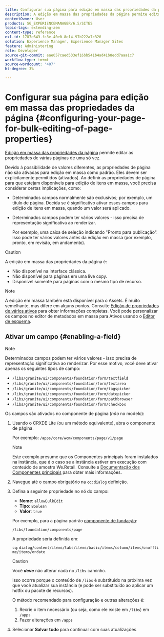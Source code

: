 ```yaml
---
title: Configurar sua página para edição em massa das propriedades da página
description: A edição em massa das propriedades da página permite editar as propriedades de várias páginas de uma só vez
contentOwner: User
products: SG_EXPERIENCEMANAGER/6.5/SITES
topic-tags: extending-aem
content-type: reference
exl-id: 1787e643-fc8e-40e0-8e14-97b222a7c320
solution: Experience Manager, Experience Manager Sites
feature: Administering
role: Developer
source-git-commit: eae057caed533ef16bb541b4ad41b8edd7aaa1c7
workflow-type: tm+mt
source-wordcount: '407'
ht-degree: 3%

---
```


# Configurar sua página para edição em massa das propriedades da página {#configuring-your-page-for-bulk-editing-of-page-properties}

[Edição em massa das propriedades da página](/help/sites-authoring/editing-page-properties.md#from-the-sites-console-multiple-pages) permite editar as propriedades de várias páginas de uma só vez.

Devido à possibilidade de valores diferentes, as propriedades de página não são ativadas para edição em massa como padrão. Eles devem ser explicitamente permitidos (ativados). Ao definir as propriedades de página para que estejam disponíveis para edição de itens em massa, você precisa considerar certas implicações, como:

* Determinados campos normalmente são exclusivos; por exemplo, um título de página. Decida se é significativo ativar esses campos para edição de itens em massa, quando um valor será aplicado.
* Determinados campos podem ter vários valores - isso precisa de representação significativa ao renderizar.

  Por exemplo, uma caixa de seleção indicando &quot;Pronto para publicação&quot;. Isso pode ter vários valores antes da edição em massa (por exemplo, pronto, em revisão, em andamento).

>[!CAUTION]
>
>A edição em massa das propriedades da página é:
>
>* Não disponível na interface clássica.
>* Não disponível para páginas em uma live copy.
>* Disponível somente para páginas com o mesmo tipo de recurso.
>

>[!NOTE]
>
>A edição em massa também está disponível para o Assets. É muito semelhante, mas difere em alguns pontos. Consulte [Edição de propriedades de vários ativos](/help/assets/metadata.md) para obter informações completas. Você pode personalizar os campos no editor de metadados em massa para Ativos usando o [Editor de esquema](/help/assets/metadata-schemas.md).

## Ativar um campo {#enabling-a-field}

>[!NOTE]
>
>Determinados campos podem ter vários valores - isso precisa de representação significativa ao renderizar. Por esse motivo, você deve ativar apenas os seguintes tipos de campo:
>
>* `/libs/granite/ui/components/foundation/form/textfield`
>* `/libs/granite/ui/components/foundation/form/textarea`
>* `/libs/granite/ui/components/foundation/form/tagspicker`
>* `/libs/granite/ui/components/foundation/form/datepicker`
>* `/libs/granite/ui/components/foundation/form/pathbrowser`
>* `/libs/granite/ui/components/foundation/form/checkbox`
>

Os campos são ativados no componente de página (*não* no modelo):

1. Usando o CRXDE Lite (ou um método equivalente), abra o componente de página.

   Por exemplo: `/apps/core/wcm/components/page/v1/page`

   >[!NOTE]
   >
   >Este exemplo presume que os Componentes principais foram instalados na instância, que é o caso se a instância estiver em execução com conteúdo de amostra We.Retail. Consulte a [Documentação dos Componentes principais](https://experienceleague.adobe.com/docs/experience-manager-core-components/using/introduction.html?lang=pt-BR) para obter mais informações.

1. Navegue até o campo obrigatório na `cq:dialog` definição.
1. Defina a seguinte propriedade no nó do campo:

   * **Nome**: `allowBulkEdit`
   * **Tipo**: `Boolean`
   * **Valor**: `true`

   Por exemplo, para a página padrão [componente de fundação](/help/sites-authoring/default-components-foundation.md):

   `/libs/foundation/components/page`

   A propriedade seria definida em:

   `cq:dialog/content/items/tabs/items/basic/items/column/items/onofftime/items/ondate`

   >[!CAUTION]
   >
   >Você ***deve*** não alterar nada no `/libs` caminho.
   >
   >Isso ocorre porque o conteúdo de `/libs` é substituído na próxima vez que você atualizar sua instância (e pode ser substituído ao aplicar um hotfix ou pacote de recursos).
   >
   >O método recomendado para configuração e outras alterações é:
   >
   >    1. Recrie o item necessário (ou seja, como ele existe em `/libs`) em `/apps`
   >    1. Fazer alterações em `/apps`

1. Selecionar **Salvar tudo** para continuar com suas atualizações.
